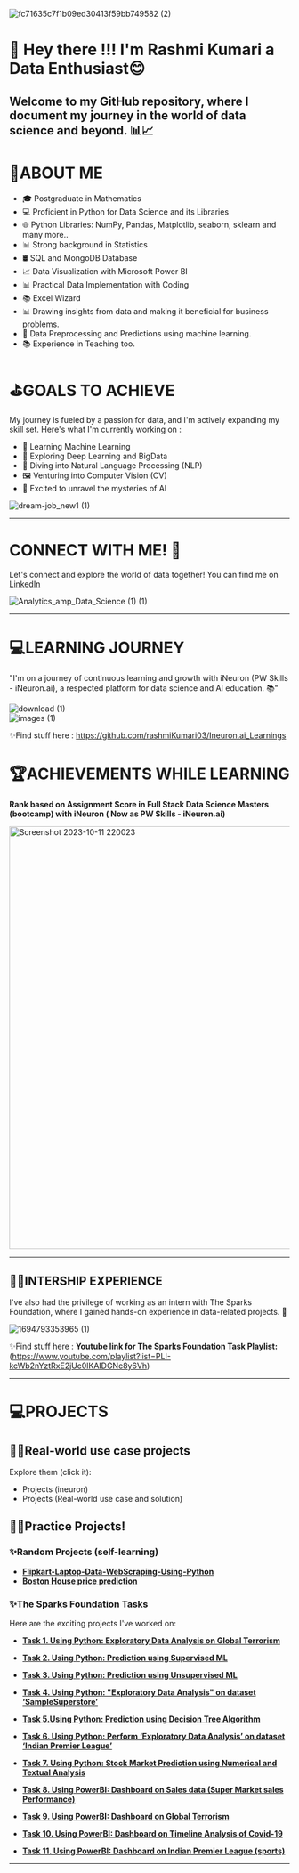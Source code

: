 
![fc71635c7f1b09ed30413f59bb749582 (2)](https://github.com/rashmiKumari03/rashmiKumari03/assets/86485003/fff59f5c-a783-4f23-9ae3-096d7e2aaa1c)

# 👋 Hey there !!! I'm Rashmi Kumari a Data Enthusiast😊  

## Welcome to my GitHub repository, where I document my journey in the world of data science and beyond. 📊📈

# 🤗ABOUT ME
- 🎓 Postgraduate in Mathematics
- 💻 Proficient in Python for Data Science and its Libraries
- 🌐 Python Libraries: NumPy, Pandas, Matplotlib, seaborn, sklearn and many more..
- 📊 Strong background in Statistics
- 🛢️ SQL and MongoDB Database 
- 📈 Data Visualization with Microsoft Power BI
- 📊 Practical Data Implementation with Coding
- 📚 Excel Wizard
- 📊 Drawing insights from data and making it beneficial for business problems.
- 🧹 Data Preprocessing and Predictions using machine learning.
- 📚 Experience in Teaching too.


# ⛳GOALS TO ACHIEVE
My journey is fueled by a passion for data, and I'm actively expanding my skill set. Here's what I'm currently working on :
- 🤖 Learning Machine Learning
- 🧠 Exploring Deep Learning and BigData
- 📝 Diving into Natural Language Processing (NLP)
- 🖼️ Venturing into Computer Vision (CV)
- 🤖 Excited to unravel the mysteries of AI



![dream-job_new1 (1)](https://github.com/rashmiKumari03/rashmiKumari03/assets/86485003/41ea8563-fdf5-431a-8d0a-e7a1be53be6f)

--------------------------------------------------------------------------------------------------------------------------------------------

# CONNECT WITH ME! 🤝


Let's connect and explore the world of data together! You can find me on [LinkedIn](https://www.linkedin.com/in/rashmi-kumari-79b6661b4/) 




![Analytics_amp_Data_Science (1) (1)](https://github.com/rashmiKumari03/rashmiKumari03/assets/86485003/24c1784c-d9c8-48a3-94b2-291e4d63cd68)



-----------------------------------------------------------------------------------------------------------------------------------------

# 💻LEARNING JOURNEY 
"I'm on a journey of continuous learning and growth with iNeuron (PW Skills - iNeuron.ai), a respected platform for data science and AI education. 📚"



![download (1)](https://github.com/rashmiKumari03/rashmiKumari03/assets/86485003/6c89a61b-05b6-4f5a-b1c2-397e3d032a84)     
![images (1)](https://github.com/rashmiKumari03/rashmiKumari03/assets/86485003/4f018ab2-7781-41dc-8674-6bcd43dca7f4)


✨Find stuff here : https://github.com/rashmiKumari03/Ineuron.ai_Learnings



# 🏆ACHIEVEMENTS WHILE LEARNING 
**Rank based on Assignment Score in Full Stack Data Science Masters (bootcamp) with iNeuron ( Now as PW Skills - iNeuron.ai)**

<img width="760" alt="Screenshot 2023-10-11 220023" src="https://github.com/rashmiKumari03/rashmiKumari03/assets/86485003/1f37fed0-8018-427a-8409-c03ccc8440a1">

-------------------------------------------------------------------------------------------------------------------------------------------------------

## 👩‍💻INTERSHIP EXPERIENCE
I've also had the privilege of working as an intern with The Sparks Foundation, where I gained hands-on experience in data-related projects. 💼


![1694793353965 (1)](https://github.com/rashmiKumari03/rashmiKumari03/assets/86485003/1b591c37-cc53-4d29-b42c-eafeb8a76c94)


✨Find stuff here : **Youtube link for The Sparks Foundation Task Playlist:**  (https://www.youtube.com/playlist?list=PLI-kcWb2nYztRxE2jUc0lKAIDGNc8y6Vh)

---------------------------------------------------------------------------------------------------------------------------------------------------------

# 💻PROJECTS

## 👩‍💻Real-world use case projects
Explore them (click it):
- Projects (ineuron)
- Projects (Real-world use case and solution)


## 👩‍💻Practice Projects!

### ✨Random Projects (self-learning)
- [**Flipkart-Laptop-Data-WebScraping-Using-Python**](https://github.com/rashmiKumari03/Flipkart-Laptop-Data-WebScraping-Using-Python)
- [**Boston House price prediction**](https://github.com/rashmiKumari03/Boston_Housing_Price_Prediction)

### ✨The Sparks Foundation Tasks
Here are  the exciting projects I've worked on:

- [**Task 1. Using Python: Exploratory Data Analysis on Global Terrorism**](https://github.com/rashmiKumari03/Exploratory-Data-Analysis-on-Global-Terrorism-TSF)

- [**Task 2. Using Python: Prediction using Supervised ML**](https://github.com/rashmiKumari03/Prediciton-Using-Supervised-Learning)

- [**Task 3. Using Python: Prediction using Unsupervised ML**](https://github.com/rashmiKumari03/Prediction-Using-Unsupervised-Machine-Learning-TSF-)

- [**Task 4. Using Python: "Exploratory Data Analysis" on dataset ‘SampleSuperstore’**](https://github.com/rashmiKumari03/Exploratory-Data-Analysis-Retail-Superstore-Dataset)

- [**Task 5.Using Python: Prediction using Decision Tree Algorithm**](https://github.com/rashmiKumari03/Prediction-using-decision-tree-algorithm)

- [**Task 6. Using Python: Perform ‘Exploratory Data Analysis’ on dataset ‘Indian Premier League’**](https://github.com/rashmiKumari03/Exploratory-Data-Analysis-on-Sports-data-IPL-)

- [**Task 7. Using Python: Stock Market Prediction using Numerical and Textual Analysis**](https://github.com/rashmiKumari03/STOCK-MARKET-PREDICTION-USING-NUMERICAL-AND-TEXTUAL-ANALYSIS-TSF-)

- [**Task 8. Using PowerBI: Dashboard on Sales data (Super Market sales Performance)**](https://github.com/rashmiKumari03/Dashboard-Super-Market-Sales-Performance-Using-PowerBi)

- [**Task 9. Using PowerBI: Dashboard on  Global Terrorism**](https://github.com/rashmiKumari03/Dashboard_Global_Terrorism-Using-Power-BI)
     
- [**Task 10. Using PowerBI: Dashboard on Timeline Analysis of Covid-19**](https://github.com/rashmiKumari03/Timeline-Analysis-of-Covid-19-Using-Power-Bi)

- [**Task 11. Using PowerBI: Dashboard on Indian Premier League (sports)**](https://github.com/rashmiKumari03/Exploratory-Data-Analysis---Sports-Indian-Premier-League-Using-Power-Bi)


------------------------------------------------------------------------------------------------------------------------------------------------------------------




